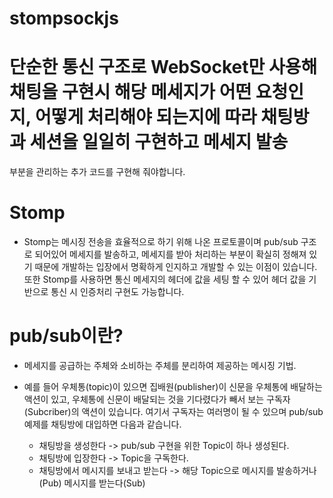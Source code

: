 # stompsockjs

 # 단순한 통신 구조로 WebSocket만 사용해 채팅을 구현시 해당 메세지가 어떤 요청인지, 어떻게 처리해야 되는지에 따라 채팅방과 세션을 일일히 구현하고 메세지 발송
부분을 관리하는 추가 코드를 구현해 줘야합니다.

# Stomp
- Stomp는 메시징 전송을 효율적으로 하기 위해 나온 프로토콜이며 pub/sub 구조로 되어있어 메세지를 발송하고, 메세지를 받아 처리하는 부분이 확실히 정해져 있기 때문에
개발하는 입장에서 명확하게 인지하고 개발할 수 있는 이점이 있습니다. 또한 Stomp를 사용하면 통신 메세지의 헤더에 값을 세팅 할 수 있어 헤더 값을 기반으로 통신 시 인증처리 구현도 가능합니다.


 # pub/sub이란?
- 메세지를 공급하는 주체와 소비하는 주체를 분리하여 제공하는 메시징 기법.
- 예를 들어 우체통(topic)이 있으면 집배원(publisher)이 신문을 우체통에 배달하는 액션이 있고, 우체통에 신문이 배달되는 것을 기다렸다가 빼서 보는 구독자(Subcriber)의 액션이 있습니다.
여기서 구독자는 여러명이 될 수 있으며 pub/sub 예제를 채팅방에 대입하면 다음과 같습니다.

  - 채팅방을 생성한다 -> pub/sub 구현을 위한 Topic이 하나 생성된다.
  - 채팅방에 입장한다 -> Topic을 구독한다.
  - 채팅방에서 메시지를 보내고 받는다 -> 해당 Topic으로 메시지를 발송하거나(Pub) 메시지를 받는다(Sub)
  
  
